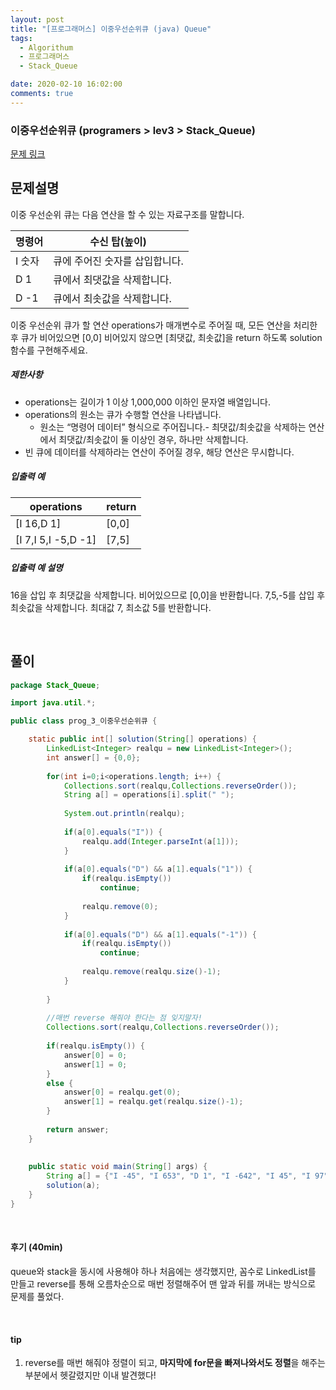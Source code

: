 ```yaml
---
layout: post
title: "[프로그래머스] 이중우선순위큐 (java) Queue"
tags:
  - Algorithum
  - 프로그래머스
  - Stack_Queue

date: 2020-02-10 16:02:00
comments: true
---
```




###   이중우선순위큐 (programers > lev3 > Stack_Queue)

[문제 링크](https://programmers.co.kr/learn/courses/30/lessons/)

## 문제설명

이중 우선순위 큐는 다음 연산을 할 수 있는 자료구조를 말합니다. 

| 명령어 | 수신 탑(높이)                  |
| ------ | ------------------------------ |
| I 숫자 | 큐에 주어진 숫자를 삽입합니다. |
| D 1    | 큐에서 최댓값을 삭제합니다.    |
| D -1   | 큐에서 최솟값을 삭제합니다.    |

이중 우선순위 큐가 할 연산 operations가 매개변수로 주어질 때, 모든 연산을 처리한 후 큐가 비어있으면 [0,0] 비어있지 않으면 [최댓값, 최솟값]을 return 하도록 solution 함수를 구현해주세요. 

##### 제한사항

- operations는 길이가 1 이상 1,000,000 이하인 문자열 배열입니다.
- operations의 원소는 큐가 수행할 연산을 나타냅니다.
  - 원소는 “명령어 데이터” 형식으로 주어집니다.- 최댓값/최솟값을 삭제하는 연산에서 최댓값/최솟값이 둘 이상인 경우, 하나만 삭제합니다.
- 빈 큐에 데이터를 삭제하라는 연산이 주어질 경우, 해당 연산은 무시합니다. 

##### 입출력 예

| operations          | return |
| ------------------- | ------ |
| [I 16,D 1]          | [0,0]  |
| [I 7,I 5,I -5,D -1] | [7,5]  |

##### 입출력 예 설명

16을 삽입 후 최댓값을 삭제합니다. 비어있으므로 [0,0]을 반환합니다.
7,5,-5를 삽입 후 최솟값을 삭제합니다. 최대값 7, 최소값 5를 반환합니다.

<br>

## 풀이

```java
package Stack_Queue;

import java.util.*;

public class prog_3_이중우선순위큐 {

    static public int[] solution(String[] operations) {
        LinkedList<Integer> realqu = new LinkedList<Integer>();
        int answer[] = {0,0};
        
        for(int i=0;i<operations.length; i++) {
            Collections.sort(realqu,Collections.reverseOrder());
        	String a[] = operations[i].split(" ");
        	
        	System.out.println(realqu);
        	
        	if(a[0].equals("I")) {
        		realqu.add(Integer.parseInt(a[1]));
        	}
        	
        	if(a[0].equals("D") && a[1].equals("1")) {
        		if(realqu.isEmpty())
        			continue;
        		
        		realqu.remove(0);
        	}
        	
        	if(a[0].equals("D") && a[1].equals("-1")) {
        		if(realqu.isEmpty())
        			continue;
        		
           		realqu.remove(realqu.size()-1);
        	}
        	
        }
        
        //매번 reverse 해줘야 한다는 점 잊지말자!
        Collections.sort(realqu,Collections.reverseOrder());
        
        if(realqu.isEmpty()) {
        	answer[0] = 0;
        	answer[1] = 0;
        }
        else {
        	answer[0] = realqu.get(0);
        	answer[1] = realqu.get(realqu.size()-1);
        }
        
        return answer;
    }
	
    
	public static void main(String[] args) {
		String a[] = {"I -45", "I 653", "D 1", "I -642", "I 45", "I 97", "D 1", "D -1", "I 333"};
		solution(a);
	}
}
```

<br>

#### 후기 (40min)

queue와 stack을 동시에 사용해야 하나 처음에는 생각했지만, 꼼수로 LinkedList를 만들고 reverse를 통해 오름차순으로 매번 정렬해주어 맨 앞과 뒤를 꺼내는 방식으로 문제를 풀었다.

<br>

#### tip

1. reverse를 매번 해줘야 정렬이 되고, **마지막에 for문을 빠져나와서도 정렬**을 해주는 부분에서 헷갈렸지만 이내 발견했다!
